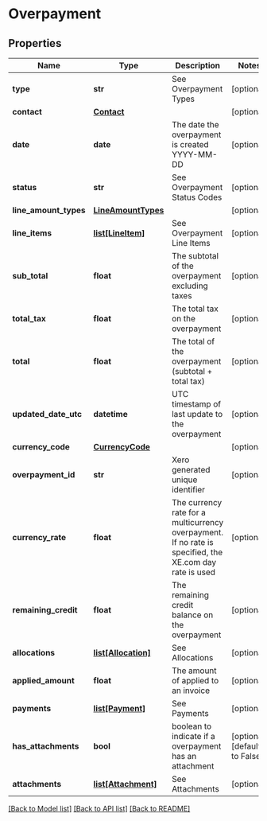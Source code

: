 # Overpayment

## Properties
Name | Type | Description | Notes
------------ | ------------- | ------------- | -------------
**type** | **str** | See Overpayment Types | [optional] 
**contact** | [**Contact**](Contact.md) |  | [optional] 
**date** | **date** | The date the overpayment is created YYYY-MM-DD | [optional] 
**status** | **str** | See Overpayment Status Codes | [optional] 
**line_amount_types** | [**LineAmountTypes**](LineAmountTypes.md) |  | [optional] 
**line_items** | [**list[LineItem]**](LineItem.md) | See Overpayment Line Items | [optional] 
**sub_total** | **float** | The subtotal of the overpayment excluding taxes | [optional] 
**total_tax** | **float** | The total tax on the overpayment | [optional] 
**total** | **float** | The total of the overpayment (subtotal + total tax) | [optional] 
**updated_date_utc** | **datetime** | UTC timestamp of last update to the overpayment | [optional] 
**currency_code** | [**CurrencyCode**](CurrencyCode.md) |  | [optional] 
**overpayment_id** | **str** | Xero generated unique identifier | [optional] 
**currency_rate** | **float** | The currency rate for a multicurrency overpayment. If no rate is specified, the XE.com day rate is used | [optional] 
**remaining_credit** | **float** | The remaining credit balance on the overpayment | [optional] 
**allocations** | [**list[Allocation]**](Allocation.md) | See Allocations | [optional] 
**applied_amount** | **float** | The amount of applied to an invoice | [optional] 
**payments** | [**list[Payment]**](Payment.md) | See Payments | [optional] 
**has_attachments** | **bool** | boolean to indicate if a overpayment has an attachment | [optional] [default to False]
**attachments** | [**list[Attachment]**](Attachment.md) | See Attachments | [optional] 

[[Back to Model list]](../README.md#documentation-for-models) [[Back to API list]](../README.md#documentation-for-api-endpoints) [[Back to README]](../README.md)


